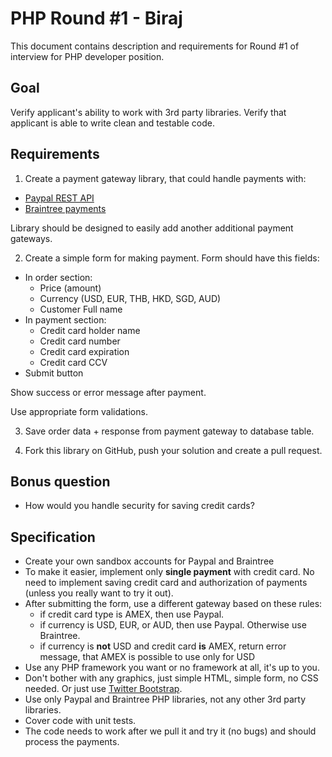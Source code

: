 PHP Round #1 - Biraj
==========

This document contains description and requirements for Round #1 of interview for PHP developer position.

## Goal

Verify applicant's ability to work with 3rd party libraries. Verify that applicant is able to write clean and testable code.

## Requirements

1) Create a payment gateway library, that could handle payments with:

* [Paypal REST API](https://developer.paypal.com/docs/api/)
* [Braintree payments](https://www.braintreepayments.com/docs/php/guide/overview)

Library should be designed to easily add another additional payment gateways.

2) Create a simple form for making payment. Form should have this fields:

* In order section:
  * Price (amount)
  * Currency (USD, EUR, THB, HKD, SGD, AUD)
  * Customer Full name
* In payment section:
  * Credit card holder name
  * Credit card number
  * Credit card expiration
  * Credit card CCV
* Submit button

Show success or error message after payment. 

Use appropriate form validations.

3) Save order data + response from payment gateway to database table.

4) Fork this library on GitHub, push your solution and create a pull request.

## Bonus question

* How would you handle security for saving credit cards?

## Specification

* Create your own sandbox accounts for Paypal and Braintree
* To make it easier, implement only **single payment** with credit card. No need to implement saving credit card and authorization of payments (unless you really want to try it out).
* After submitting the form, use a different gateway based on these rules:
  * if credit card type is AMEX, then use Paypal.
  * if currency is USD, EUR, or AUD, then use Paypal. Otherwise use Braintree.
  * if currency is **not** USD and credit card **is** AMEX, return error message, that AMEX is possible to use only for USD
* Use any PHP framework you want or no framework at all, it's up to you.
* Don't bother with any graphics, just simple HTML, simple form, no CSS needed. Or just use [Twitter Bootstrap](http://getbootstrap.com).
* Use only Paypal and Braintree PHP libraries, not any other 3rd party libraries.
* Cover code with unit tests.
* The code needs to work after we pull it and try it (no bugs) and should process the payments.
